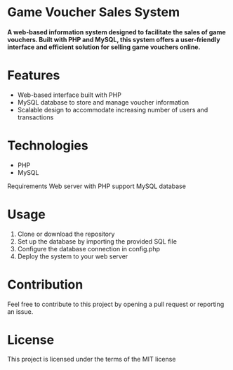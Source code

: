 # Game Voucher Sales System
#### A web-based information system designed to facilitate the sales of game vouchers. Built with PHP and MySQL, this system offers a user-friendly interface and efficient solution for selling game vouchers online.

# Features
* Web-based interface built with PHP
* MySQL database to store and manage voucher information
* Scalable design to accommodate increasing number of users and transactions

# Technologies
* PHP
* MySQL

Requirements
Web server with PHP support
MySQL database

# Usage
1. Clone or download the repository
2. Set up the database by importing the provided SQL file
3. Configure the database connection in config.php
4. Deploy the system to your web server

# Contribution
Feel free to contribute to this project by opening a pull request or reporting an issue.

# License
This project is licensed under the terms of the MIT license
